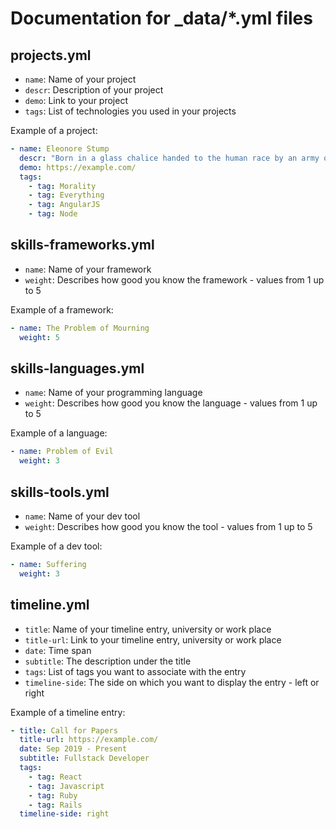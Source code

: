 # Documentation for _data/*.yml files

## projects.yml

* `name`: Name of your project
* `descr`: Description of your project
* `demo`: Link to your project
* `tags`: List of technologies you used in your projects

Example of a project:

```yml
- name: Eleonore Stump 
  descr: "Born in a glass chalice handed to the human race by an army of elite celestial beings. Lorem ipsum dolor sit amet, consetetur sadipscing elitr, sed diam nonumy eirmod tempor invidunt ut labore et dolore magna aliquyam erat, sed diam voluptua. At vero eos et accusam et justo duo dolores et ea rebum. Stet clita kasd gubergren, no sea takimata sanctus est Lorem ipsum dolor sit amet. Lorem ipsum dolor sit amet, consetetur sadipscing elitr, sed diam"
  demo: https://example.com/
  tags:
    - tag: Morality
    - tag: Everything
    - tag: AngularJS
    - tag: Node
```

## skills-frameworks.yml

* `name`: Name of your framework
* `weight`: Describes how good you know the framework - values from 1 up to 5

Example of a framework:

```yml
- name: The Problem of Mourning 
  weight: 5 
```

## skills-languages.yml

* `name`: Name of your programming language
* `weight`: Describes how good you know the language - values from 1 up to 5

Example of a language:

```yml
- name: Problem of Evil 
  weight: 3
```

## skills-tools.yml

* `name`: Name of your dev tool
* `weight`: Describes how good you know the tool - values from 1 up to 5

Example of a dev tool:

```yml
- name: Suffering 
  weight: 3
```

## timeline.yml

* `title`: Name of your timeline entry, university or work place
* `title-url`: Link to your timeline entry, university or work place
* `date`: Time span
* `subtitle`: The description under the title
* `tags`: List of tags you want to associate with the entry
* `timeline-side`: The side on which you want to display the entry - left or right

Example of a timeline entry:

```yml
- title: Call for Papers 
  title-url: https://example.com/
  date: Sep 2019 - Present
  subtitle: Fullstack Developer
  tags:
    - tag: React
    - tag: Javascript
    - tag: Ruby
    - tag: Rails
  timeline-side: right
```
